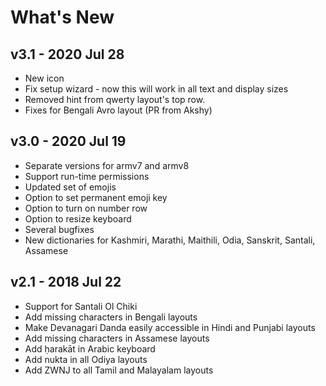 # What's New

## v3.1 - 2020 Jul 28
- New icon
- Fix setup wizard - now this will work in all text and display sizes
- Removed hint from qwerty layout's top row.
- Fixes for Bengali Avro layout (PR from Akshy)


## v3.0 - 2020 Jul 19
- Separate versions for armv7 and armv8
- Support run-time permissions
- Updated set of emojis
- Option to set permanent emoji key
- Option to turn on number row
- Option to resize keyboard
- Several bugfixes
- New dictionaries for Kashmiri, Marathi, Maithili, Odia, Sanskrit, Santali, Assamese

## v2.1 - 2018 Jul 22
- Support for Santali Ol Chiki
- Add missing characters in Bengali layouts
- Make Devanagari Danda easily accessible in Hindi and Punjabi layouts
- Add missing characters in Assamese layouts
- Add ḥarakāt in Arabic keyboard
- Add nukta in all Odiya layouts
- Add ZWNJ to all Tamil and Malayalam layouts
